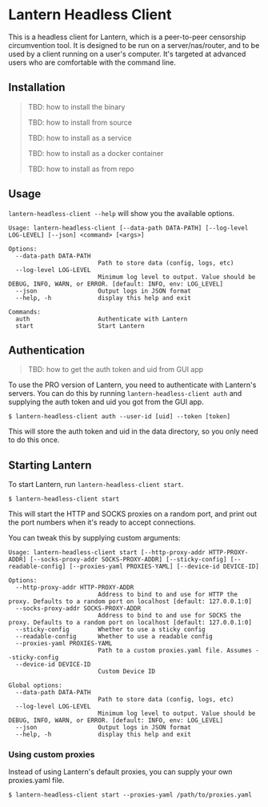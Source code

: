 # Lantern Headless Client

This is a headless client for Lantern, which is a peer-to-peer censorship circumvention tool. 
It is designed to be run on a server/nas/router, and to be used by a client running on a user's computer.
It's targeted at advanced users who are comfortable with the command line.

## Installation

> TBD: how to install the binary
> 
> TBD: how to install from source
> 
> TBD: how to install as a service
> 
> TBD: how to install as a docker container
> 
> TBD: how to install as from repo

## Usage

`lantern-headless-client --help` will show you the available options.

```shell
Usage: lantern-headless-client [--data-path DATA-PATH] [--log-level LOG-LEVEL] [--json] <command> [<args>]

Options:
  --data-path DATA-PATH
                         Path to store data (config, logs, etc)
  --log-level LOG-LEVEL
                         Minimum log level to output. Value should be DEBUG, INFO, WARN, or ERROR. [default: INFO, env: LOG_LEVEL]
  --json                 Output logs in JSON format
  --help, -h             display this help and exit

Commands:
  auth                   Authenticate with Lantern
  start                  Start Lantern
```

## Authentication

> TBD: how to get the auth token and uid from GUI app

To use the PRO version of Lantern, you need to authenticate with Lantern's servers.
You can do this by running `lantern-headless-client auth` and supplying the auth token and uid you got from the GUI app.

```shell
$ lantern-headless-client auth --user-id [uid] --token [token]
```

This will store the auth token and uid in the data directory, so you only need to do this once.

## Starting Lantern

To start Lantern, run `lantern-headless-client start`.

```shell
$ lantern-headless-client start
```

This will start the HTTP and SOCKS proxies on a random port, and print out the port numbers when it's ready to accept connections.

You can tweak this by supplying custom arguments:

```shell
Usage: lantern-headless-client start [--http-proxy-addr HTTP-PROXY-ADDR] [--socks-proxy-addr SOCKS-PROXY-ADDR] [--sticky-config] [--readable-config] [--proxies-yaml PROXIES-YAML] [--device-id DEVICE-ID]

Options:
  --http-proxy-addr HTTP-PROXY-ADDR
                         Address to bind to and use for HTTP the proxy. Defaults to a random port on localhost [default: 127.0.0.1:0]
  --socks-proxy-addr SOCKS-PROXY-ADDR
                         Address to bind to and use for SOCKS the proxy. Defaults to a random port on localhost [default: 127.0.0.1:0]
  --sticky-config        Whether to use a sticky config
  --readable-config      Whether to use a readable config
  --proxies-yaml PROXIES-YAML
                         Path to a custom proxies.yaml file. Assumes --sticky-config
  --device-id DEVICE-ID
                         Custom Device ID

Global options:
  --data-path DATA-PATH
                         Path to store data (config, logs, etc)
  --log-level LOG-LEVEL
                         Minimum log level to output. Value should be DEBUG, INFO, WARN, or ERROR. [default: INFO, env: LOG_LEVEL]
  --json                 Output logs in JSON format
  --help, -h             display this help and exit
```

### Using custom proxies

Instead of using Lantern's default proxies, you can supply your own proxies.yaml file.

```shell
$ lantern-headless-client start --proxies-yaml /path/to/proxies.yaml
```